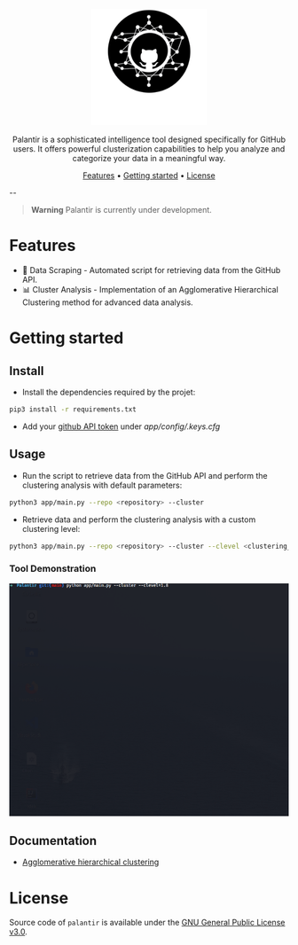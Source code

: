 <div align="center">
<p><img width="210" src="docs/static/logo.png"/></p>
<!-- <h2><strong>Forensibus</strong></h2> -->
<p>Palantir is a sophisticated intelligence tool designed specifically for GitHub users. It offers powerful clusterization capabilities to help you analyze and categorize your data in a meaningful way.</p>
<p>
  <a href="#Features">Features</a> •
  <a href="#getting-started">Getting started</a> •
  <a href="#license">License</a>
</p>
</div>

--
> **Warning**
> Palantir is currently under development.
# Features

- :telescope: Data Scraping - Automated script for retrieving data from the GitHub API.
- :bar_chart: Cluster Analysis - Implementation of an Agglomerative Hierarchical Clustering method for advanced data analysis.

# Getting started
## Install
- Install the dependencies required by the projet:
```bash
pip3 install -r requirements.txt
```

- Add your [github API token](https://docs.github.com/en/authentication/keeping-your-account-and-data-secure/creating-a-personal-access-token) under *app/config/.keys.cfg*

## Usage
- Run the script to retrieve data from the GitHub API and perform the clustering analysis with default parameters:
```bash
python3 app/main.py --repo <repository> --cluster
```
- Retrieve data and perform the clustering analysis with a custom clustering level:
```bash
python3 app/main.py --repo <repository> --cluster --clevel <clustering_level>
```
### Tool Demonstration
![Tool Demonstration](docs/static/demo.gif)

## Documentation
- [Agglomerative hierarchical clustering](/docs/hierarchical_clustering.md)

# License

Source code of `palantir` is available under the [GNU General Public License v3.0](/LICENSE).
